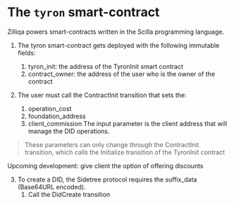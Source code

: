 # The ```tyron``` smart-contract

Zilliqa powers smart-contracts written in the Scilla programming language.

1. The tyron smart-contract gets deployed with the following immutable fields:
    1. tyron_init: the address of the TyronInit smart contract
    2. contract_owner: the address of the user who is the owner of the contract

2. The user must call the ContractInit transition that sets the:
    1. operation_cost
    2. foundation_address
    3. client_commission
The input parameter is the client address that will manage the DID operations.

> These parameters can only change through the ContractInit transition, which calls the Initialize transition of the TyronInit contract

Upcoming development: give client the option of offering discounts

3. To create a DID, the Sidetree protocol requires the suffix_data (Base64URL encoded).
    1. Call the DidCreate transition
